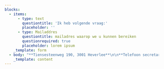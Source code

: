 ```yaml
---
blocks:
  - items:
      - type: text
        questiontitle: 'Ik heb volgende vraag:'
        placeholder: ''
      - type: Mailaddres
        questiontitle: mailadres waarop we u kunnen bereiken
        questionrequired: true
        placeholder: lorem ipsum
    _template: form
  - body: "**Tiensesteenweg 190, 3001 Heverlee**\n\n**Telefoon secretariaat:\_+32 16 25 04 59**\n\nE-mail:\_[franciscusheverlee@gmail.com](mailto:franciscusheverlee@gmail.com)\n"
    _template: content
---
```


